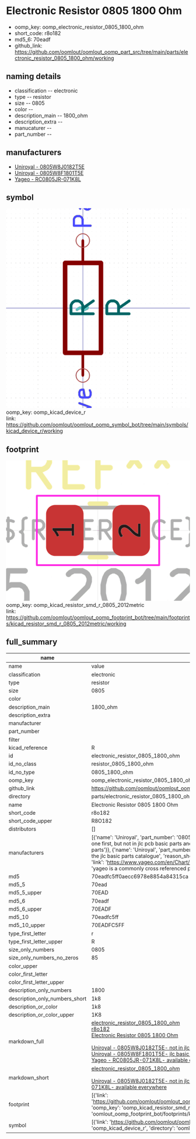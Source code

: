 # Electronic Resistor 0805 1800 Ohm

  
* oomp_key: oomp_electronic_resistor_0805_1800_ohm 
* short_code: r8o182
* md5_6: 70eadf  
* github_link: https://github.com/oomlout/oomlout_oomp_part_src/tree/main/parts/electronic_resistor_0805_1800_ohm/working  
## naming details
* classification -- electronic
* type -- resistor
* size -- 0805
* color -- 
* description_main -- 1800_ohm
* description_extra -- 
* manucaturer -- 
* part_number -- 


## manufacturers
* [Uniroyal - 0805W8J0182T5E]()  
* [Uniroyal - 0805W8F1801T5E]()  
* [Yageo - RC0805JR-071K8L](https://www.yageo.com/en/Chart/Download/pdf/RC0805JR-071K8L)  

## symbol

![](symbol/0/working/working_600.png)  
oomp_key: oomp_kicad_device_r  
link: https://github.com/oomlout/oomlout_oomp_symbol_bot/tree/main/symbols/kicad_device_r/working  

## footprint

![](footprint/0/working/working_600.png)  
oomp_key: oomp_kicad_resistor_smd_r_0805_2012metric  
link: https://github.com/oomlout/oomlout_oomp_footprint_bot/tree/main/footprints/kicad_resistor_smd_r_0805_2012metric/working  

## full_summary
| name | value | 
| --- | --- | 
| name | value | 
| classification | electronic | 
| type | resistor | 
| size | 0805 | 
| color |  | 
| description_main | 1800_ohm | 
| description_extra |  | 
| manufacturer |  | 
| part_number |  | 
| filter |  | 
| kicad_reference | R | 
| id | electronic_resistor_0805_1800_ohm | 
| id_no_class | resistor_0805_1800_ohm | 
| id_no_type | 0805_1800_ohm | 
| oomp_key | oomp_electronic_resistor_0805_1800_ohm | 
| github_link | https://github.com/oomlout/oomlout_oomp_part_src/tree/main/parts/electronic_resistor_0805_1800_ohm/working | 
| directory | parts/electronic_resistor_0805_1800_ohm | 
| name | Electronic Resistor 0805 1800 Ohm | 
| short_code | r8o182 | 
| short_code_upper | R8O182 | 
| distributors | [] | 
| manufacturers | [{'name': 'Uniroyal', 'part_number': '0805W8J0182T5E', 'link': '', 'id': 'manufacturer_uniroyal', 'note': {'reason': 'did this one first, but not in jlc pcb basic parts and 1 percent are and they are the same price', 'reason_short': 'not in jlc basic parts'}}, {'name': 'Uniroyal', 'part_number': '0805W8F1801T5E', 'link': '', 'id': 'manufacturer_uniroyal', 'note': {'reason': 'in the jlc basic parts catalogue', 'reason_short': 'jlc basic part'}}, {'name': 'Yageo', 'part_number': 'RC0805JR-071K8L', 'link': 'https://www.yageo.com/en/Chart/Download/pdf/RC0805JR-071K8L', 'id': 'manufacturer_yageo', 'note': {'reason': 'yageo is a commonly cross referenced part number', 'reason_short': 'available everywhere'}}] | 
| md5 | 70eadfc5ff0aecc6978e8854a84315ca | 
| md5_5 | 70ead | 
| md5_5_upper | 70EAD | 
| md5_6 | 70eadf | 
| md5_6_upper | 70EADF | 
| md5_10 | 70eadfc5ff | 
| md5_10_upper | 70EADFC5FF | 
| type_first_letter | r | 
| type_first_letter_upper | R | 
| size_only_numbers | 0805 | 
| size_only_numbers_no_zeros | 85 | 
| color_upper |  | 
| color_first_letter |  | 
| color_first_letter_upper |  | 
| description_only_numbers | 1800 | 
| description_only_numbers_short | 1k8 | 
| description_or_color | 1k8 | 
| description_or_color_upper | 1K8 | 
| markdown_full | [electronic_resistor_0805_1800_ohm](https://github.com/oomlout/oomlout_oomp_part_src/tree/main/parts/electronic_resistor_0805_1800_ohm/working)<br>[r8o182](https://github.com/oomlout/oomlout_oomp_part_src/tree/main/parts/electronic_resistor_0805_1800_ohm/working)<br>[Electronic Resistor 0805 1800 Ohm](https://github.com/oomlout/oomlout_oomp_part_src/tree/main/parts/electronic_resistor_0805_1800_ohm/working)<br><br>[Uniroyal - 0805W8J0182T5E- not in jlc basic parts]() [(L)  ](https://www.lcsc.com/search?q=0805W8J0182T5E)[(D)  ](https://www.digikey.com/en/products?keywords=0805W8J0182T5E)[(M)  ](https://www.mouser.com/Search/Refine?Keyword=0805W8J0182T5E)[(N)  ](https://www.newark.com/search?st=0805W8J0182T5E)[(SZ)  ](https://so.szlcsc.com/global.html?k=0805W8J0182T5E)<br>[Uniroyal - 0805W8F1801T5E- jlc basic part]() [(L)  ](https://www.lcsc.com/search?q=0805W8F1801T5E)[(D)  ](https://www.digikey.com/en/products?keywords=0805W8F1801T5E)[(M)  ](https://www.mouser.com/Search/Refine?Keyword=0805W8F1801T5E)[(N)  ](https://www.newark.com/search?st=0805W8F1801T5E)[(SZ)  ](https://so.szlcsc.com/global.html?k=0805W8F1801T5E)<br>[Yageo - RC0805JR-071K8L- available everywhere](https://www.yageo.com/en/Chart/Download/pdf/RC0805JR-071K8L) [(L)  ](https://www.lcsc.com/search?q=RC0805JR-071K8L)[(D)  ](https://www.digikey.com/en/products?keywords=RC0805JR-071K8L)[(M)  ](https://www.mouser.com/Search/Refine?Keyword=RC0805JR-071K8L)[(N)  ](https://www.newark.com/search?st=RC0805JR-071K8L)[(SZ)  ](https://so.szlcsc.com/global.html?k=RC0805JR-071K8L)<br> | 
| markdown_short | [electronic_resistor_0805_1800_ohm](https://github.com/oomlout/oomlout_oomp_part_src/tree/main/parts/electronic_resistor_0805_1800_ohm/working)<br><br>[Uniroyal - 0805W8J0182T5E- not in jlc basic parts]()[Uniroyal - 0805W8F1801T5E- jlc basic part]()[Yageo - RC0805JR-071K8L- available everywhere](https://www.yageo.com/en/Chart/Download/pdf/RC0805JR-071K8L) | 
| footprint | [{'link': 'https://github.com/oomlout/oomlout_oomp_footprint_bot/tree/main/foootprntss/kicad_resistor_smd_r_0805_2012metric', 'oomp_key': 'oomp_kicad_resistor_smd_r_0805_2012metric', 'directory': 'oomlout_oomp_footprint_bot/footprints/kicad_resistor_smd_r_0805_2012metric//working/working.kicad_mod'}] | 
| symbol | [{'link': 'https://github.com/oomlout/oomlout_oomp_symbol_bot/tree/main/symbols/kicad_device_r', 'oomp_key': 'oomp_kicad_device_r', 'directory': 'oomlout_oomp_symbol_bot/symbols/kicad_device_r//working/working.kicad_sym'}] | 
